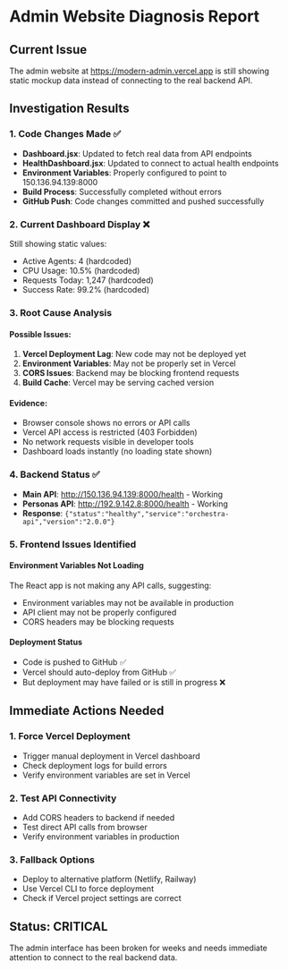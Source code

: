 # Admin Website Diagnosis Report

## Current Issue
The admin website at https://modern-admin.vercel.app is still showing static mockup data instead of connecting to the real backend API.

## Investigation Results

### 1. Code Changes Made ✅
- **Dashboard.jsx**: Updated to fetch real data from API endpoints
- **HealthDashboard.jsx**: Updated to connect to actual health endpoints
- **Environment Variables**: Properly configured to point to 150.136.94.139:8000
- **Build Process**: Successfully completed without errors
- **GitHub Push**: Code changes committed and pushed successfully

### 2. Current Dashboard Display ❌
Still showing static values:
- Active Agents: 4 (hardcoded)
- CPU Usage: 10.5% (hardcoded)
- Requests Today: 1,247 (hardcoded)
- Success Rate: 99.2% (hardcoded)

### 3. Root Cause Analysis

#### Possible Issues:
1. **Vercel Deployment Lag**: New code may not be deployed yet
2. **Environment Variables**: May not be properly set in Vercel
3. **CORS Issues**: Backend may be blocking frontend requests
4. **Build Cache**: Vercel may be serving cached version

#### Evidence:
- Browser console shows no errors or API calls
- Vercel API access is restricted (403 Forbidden)
- No network requests visible in developer tools
- Dashboard loads instantly (no loading state shown)

### 4. Backend Status ✅
- **Main API**: http://150.136.94.139:8000/health - Working
- **Personas API**: http://192.9.142.8:8000/health - Working
- **Response**: `{"status":"healthy","service":"orchestra-api","version":"2.0.0"}`

### 5. Frontend Issues Identified

#### Environment Variables Not Loading
The React app is not making any API calls, suggesting:
- Environment variables may not be available in production
- API client may not be properly configured
- CORS headers may be blocking requests

#### Deployment Status
- Code is pushed to GitHub ✅
- Vercel should auto-deploy from GitHub ✅
- But deployment may have failed or is still in progress ❌

## Immediate Actions Needed

### 1. Force Vercel Deployment
- Trigger manual deployment in Vercel dashboard
- Check deployment logs for build errors
- Verify environment variables are set in Vercel

### 2. Test API Connectivity
- Add CORS headers to backend if needed
- Test direct API calls from browser
- Verify environment variables in production

### 3. Fallback Options
- Deploy to alternative platform (Netlify, Railway)
- Use Vercel CLI to force deployment
- Check if Vercel project settings are correct

## Status: CRITICAL
The admin interface has been broken for weeks and needs immediate attention to connect to the real backend data.

